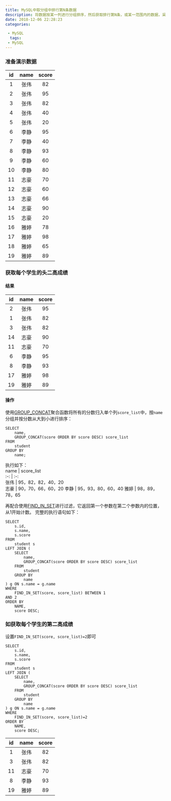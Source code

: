 ```yaml
---
title: MySQL中取分组中排行第N条数据
description: 将数据按某一列进行分组排序，然后获取排行第N条，或某一范围内的数据，采用了GROUP_CONCAT和FIND_IN_SET函数
date: 2018-12-06 22:28:23
categories:

 - MySQL  
  tags:
 - MySQL
---
```

### 准备演示数据  

id | name | score  
:-: | :-: | :-:   
1 | 张伟 | 82  
2 | 张伟 | 95  
3 | 张伟 | 82  
4 | 张伟 | 40  
5 | 张伟 | 20  
6 | 李静 | 95  
7 | 李静 | 40  
8 | 李静 | 93  
9 | 李静 | 60  
10 | 李静 | 80  
11 | 志豪 | 70  
12 | 志豪 | 60  
13 | 志豪 | 66  
14 | 志豪 | 90  
15 | 志豪 | 20  
16 | 雅婷 | 78  
17 | 雅婷 | 98  
18 | 雅婷 | 65  
19 | 雅婷 | 89  

### 获取每个学生的头二高成绩  
#### 结果  
id | name | score  
:-: | :-: | :-:   
2 | 张伟 | 95  
1 | 张伟 | 82  
3 | 张伟 | 82  
14 | 志豪 | 90  
11 | 志豪 | 70  
6 | 李静 | 95  
8 | 李静 | 93  
17 | 雅婷 | 98  
19 | 雅婷 | 89  
#### 操作

使用[GROUP_CONCAT](http://dev.mysql.com/doc/refman/5.0/en/group-by-functions.html#function_group-concat)聚合函数将所有的分数归入单个列```score_list```中，按```name```分组并按分数从大到小进行排序：  

```mysql  
SELECT
	name,
	GROUP_CONCAT(score ORDER BY score DESC) score_list
FROM
	student
GROUP BY
	name;
```

执行如下：  
name | score_list  
:-: | :-:   
张伟 | 95，82，82，40，20  
志豪 | 90，70，66，60，20 
李静 | 95，93，80，60，40 
雅婷 | 98，89，78，65 

再配合使用[FIND_IN_SET](http://dev.mysql.com/doc/refman/5.0/en/string-functions.html#function_find-in-set)进行过滤，它返回第一个参数在第二个参数内的位置，从1开始计数。
完整的执行语句如下：  
```mysql  
SELECT
	s.id,
	s.name,
	s.score
FROM
	student s
LEFT JOIN (
	SELECT
		name,
		GROUP_CONCAT(score ORDER BY score DESC) score_list
	FROM
		student
	GROUP BY
		name
) g ON s.name = g.name
WHERE
	FIND_IN_SET(score, score_list) BETWEEN 1
AND 2
ORDER BY
	NAME,
	score DESC;
```

### 如获取每个学生的第二高成绩  
设置```FIND_IN_SET(score, score_list)=2```即可  
```mysql  
SELECT
	s.id,
	s.name,
	s.score
FROM
	student s
LEFT JOIN (
	SELECT
		name,
		GROUP_CONCAT(score ORDER BY score DESC) score_list
	FROM
		student
	GROUP BY
		name
) g ON s.name = g.name
WHERE
	FIND_IN_SET(score, score_list)=2
ORDER BY
	NAME,
	score DESC;
```
id | name | score  
:-: | :-: | :-:   
1 | 张伟 | 82  
3 | 张伟 | 82  
11 | 志豪 | 70  
8 | 李静 | 93  
19 | 雅婷 | 89  
